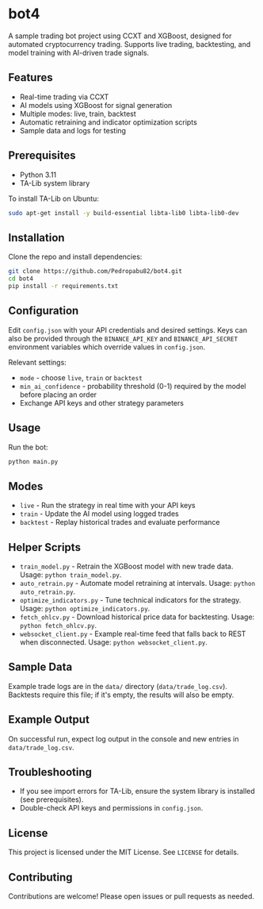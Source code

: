 # bot4

A sample trading bot project using CCXT and XGBoost, designed for automated cryptocurrency trading. Supports live trading, backtesting, and model training with AI-driven trade signals.

## Features

- Real-time trading via CCXT
- AI models using XGBoost for signal generation
- Multiple modes: live, train, backtest
- Automatic retraining and indicator optimization scripts
- Sample data and logs for testing

## Prerequisites

- Python 3.11
- TA-Lib system library

To install TA-Lib on Ubuntu:

```bash
sudo apt-get install -y build-essential libta-lib0 libta-lib0-dev
```

## Installation

Clone the repo and install dependencies:

```bash
git clone https://github.com/Pedropabu82/bot4.git
cd bot4
pip install -r requirements.txt
```

## Configuration

Edit `config.json` with your API credentials and desired settings. Keys can also be provided through the `BINANCE_API_KEY` and `BINANCE_API_SECRET` environment variables which override values in `config.json`.

Relevant settings:

- `mode` - choose `live`, `train` or `backtest`
- `min_ai_confidence` - probability threshold (0-1) required by the model before placing an order
- Exchange API keys and other strategy parameters

## Usage

Run the bot:

```bash
python main.py
```

## Modes

- `live` - Run the strategy in real time with your API keys
- `train` - Update the AI model using logged trades
- `backtest` - Replay historical trades and evaluate performance

## Helper Scripts

- `train_model.py` - Retrain the XGBoost model with new trade data. Usage: `python train_model.py`.
- `auto_retrain.py` - Automate model retraining at intervals. Usage: `python auto_retrain.py`.
- `optimize_indicators.py` - Tune technical indicators for the strategy. Usage: `python optimize_indicators.py`.
- `fetch_ohlcv.py` - Download historical price data for backtesting. Usage: `python fetch_ohlcv.py`.
- `websocket_client.py` - Example real-time feed that falls back to REST when disconnected. Usage: `python websocket_client.py`.

## Sample Data

Example trade logs are in the `data/` directory (`data/trade_log.csv`). Backtests require this file; if it's empty, the results will also be empty.

## Example Output

On successful run, expect log output in the console and new entries in `data/trade_log.csv`.

## Troubleshooting

- If you see import errors for TA-Lib, ensure the system library is installed (see prerequisites).
- Double-check API keys and permissions in `config.json`.

## License

This project is licensed under the MIT License. See `LICENSE` for details.

## Contributing

Contributions are welcome! Please open issues or pull requests as needed.
